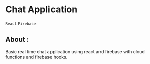 # Chat Application

`React` `Firebase`

## About :
Basic real time chat application using react and firebase with cloud functions and firebase hooks.

